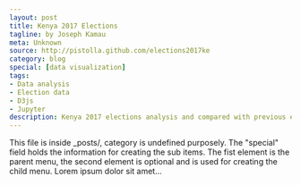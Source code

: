 ```yaml
---
layout: post
title: Kenya 2017 Elections 
tagline: by Joseph Kamau
meta: Unknown
source: http://pistolla.github.com/elections2017ke
category: blog
special: [data visualization]
tags:
- Data analysis
- Election data
- D3js
- Jupyter
description: Kenya 2017 elections analysis and compared with previous elections. The data is acquired from IEBC api and  
---
```


This file is inside _posts/, category is undefined purposely. The "special" field holds the information for creating the sub items. The fist element is the parent menu, the second element is optional and is used for creating the child menu. Lorem ipsum dolor sit amet...